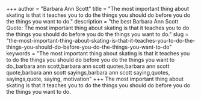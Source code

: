 +++
author = "Barbara Ann Scott"
title = "The most important thing about skating is that it teaches you to do the things you should do before you do the things you want to do."
description = "the best Barbara Ann Scott Quote: The most important thing about skating is that it teaches you to do the things you should do before you do the things you want to do."
slug = "the-most-important-thing-about-skating-is-that-it-teaches-you-to-do-the-things-you-should-do-before-you-do-the-things-you-want-to-do"
keywords = "The most important thing about skating is that it teaches you to do the things you should do before you do the things you want to do.,barbara ann scott,barbara ann scott quotes,barbara ann scott quote,barbara ann scott sayings,barbara ann scott saying,quotes, sayings,quote, saying, motivation"
+++
The most important thing about skating is that it teaches you to do the things you should do before you do the things you want to do.

